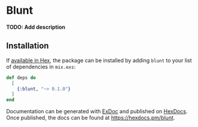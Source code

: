 # Blunt

**TODO: Add description**

## Installation

If [available in Hex](https://hex.pm/docs/publish), the package can be installed
by adding `blunt` to your list of dependencies in `mix.exs`:

```elixir
def deps do
  [
    {:blunt, "~> 0.1.0"}
  ]
end
```

Documentation can be generated with [ExDoc](https://github.com/elixir-lang/ex_doc)
and published on [HexDocs](https://hexdocs.pm). Once published, the docs can
be found at <https://hexdocs.pm/blunt>.

